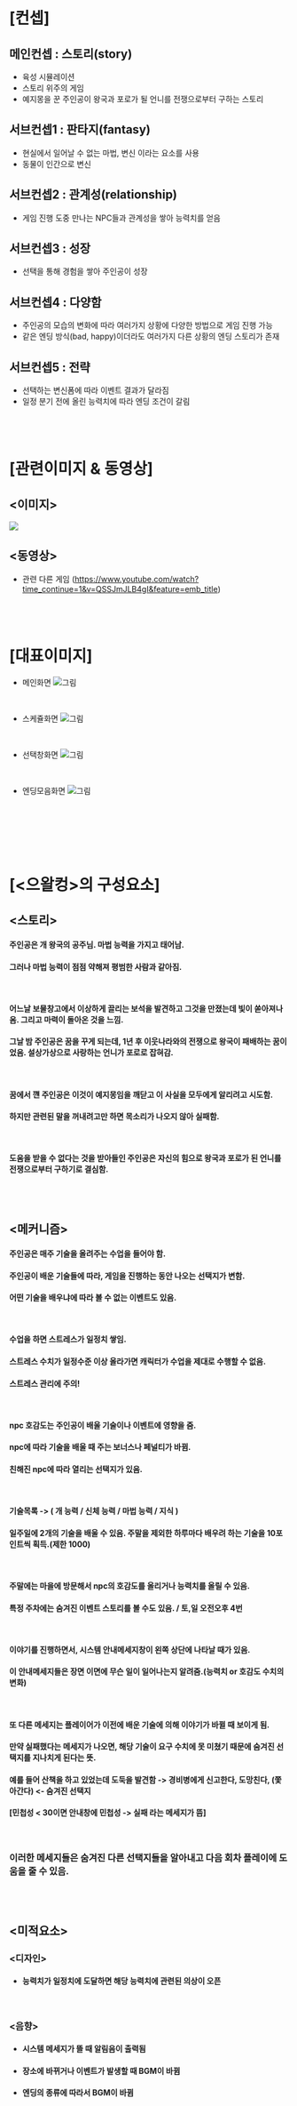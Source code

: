 # [컨셉]
## 메인컨셉 : 스토리(story)
- 육성 시뮬레이션
- 스토리 위주의 게임
- 예지몽을 꾼 주인공이 왕국과 포로가 될 언니를 전쟁으로부터 구하는 스토리

## 서브컨셉1 : 판타지(fantasy)
- 현실에서 일어날 수 없는 마법, 변신 이라는 요소를 사용
- 동물이 인간으로 변신

## 서브컨셉2 : 관계성(relationship)
- 게임 진행 도중 만나는 NPC들과 관계성을 쌓아 능력치를 얻음

## 서브컨셉3 : 성장
- 선택을 통해 경험을 쌓아 주인공이 성장

## 서브컨셉4 : 다양함
- 주인공의 모습의 변화에 따라 여러가지 상황에 다양한 방법으로 게임 진행 가능
- 같은 엔딩 방식(bad, happy)이더라도 여러가지 다른 상황의 엔딩 스토리가 존재

## 서브컨셉5 : 전략
- 선택하는 변신폼에 따라 이벤트 결과가 달라짐
- 일정 분기 전에 올린 능력치에 따라 엔딩 조건이 갈림
<br><br>
<br><br>

# [관련이미지 & 동영상]
## <이미지>
<img src ="./img/게임프로젝트 이미지.png">

## <동영상>
- 관련 다른 게임
(https://www.youtube.com/watch?time_continue=1&v=QSSJmJLB4gI&feature=emb_title)
<br><br>
<br><br>

# [대표이미지]
- 메인화면
![그림](./img/메인화면.png)
<br>

- 스케쥴화면
![그림](./img/스케쥴화면.png)
<br>

- 선택창화면
![그림](./img/선택창.png)
<br>

- 엔딩모음화면
![그림](./img/엔딩모음화면.png)
<br>
<br><br>
<br><br>

# [<으왈컹>의 구성요소]
## <스토리>
#### 주인공은 개 왕국의 공주님. 마법 능력을 가지고 태어남.
#### 그러나 마법 능력이 점점 약해져 평범한 사람과 같아짐.
<br>

#### 어느날 보물창고에서 이상하게 끌리는 보석을 발견하고 그것을 만졌는데 빛이 쏟아져나옴. 그리고 마력이 돌아온 것을 느낌.
#### 그날 밤 주인공은 꿈을 꾸게 되는데, 1년 후 이웃나라와의 전쟁으로 왕국이 패배하는 꿈이었음. 설상가상으로 사랑하는 언니가 포로로 잡혀감.
<br>

#### 꿈에서 꺤 주인공은 이것이 예지몽임을 깨닫고 이 사실을 모두에게 알리려고 시도함.
#### 하지만 관련된 말을 꺼내려고만 하면 목소리가 나오지 않아 실패함.
<br>

#### 도움을 받을 수 없다는 것을 받아들인 주인공은 자신의 힘으로 왕국과 포로가 된 언니를 전쟁으로부터 구하기로 결심함.
<br><br>

## <메커니즘>
#### 주인공은 매주 기술을 올려주는 수업을 들어야 함.
#### 주인공이 배운 기술들에 따라, 게임을 진행하는 동안 나오는 선택지가 변함.
#### 어떤 기술을 배우냐에 따라 볼 수 없는 이벤트도 있음.
<br>

#### 수업을 하면 스트레스가 일정치 쌓임.
#### 스트레스 수치가 일정수준 이상 올라가면 캐릭터가 수업을 제대로 수행할 수 없음.
#### 스트레스 관리에 주의!
<br>

#### npc 호감도는 주인공이 배울 기술이나 이벤트에 영향을 줌.
#### npc에 따라 기술을 배울 때 주는 보너스나 페널티가 바뀜.
#### 친해진 npc에 따라 열리는 선택지가 있음.
<br>

#### 기술목록 -> ( 개 능력 / 신체 능력 / 마법 능력 / 지식 )
#### 일주일에 2개의 기술을 배울 수 있음. 주말을 제외한 하루마다 배우려 하는 기술을 10포인트씩 획득.(제한 1000)
<br>

#### 주말에는 마을에 방문해서 npc의 호감도를 올리거나 능력치를 올릴 수 있음.
#### 특정 주차에는 숨겨진 이벤트 스토리를 볼 수도 있음. / 토,일 오전오후 4번
<br>

#### 이야기를 진행하면서, 시스템 안내메세지창이 왼쪽 상단에 나타날 때가 있음.
#### 이 안내메세지들은 장면 이면에 무슨 일이 일어나는지 알려줌.(능력치 or 호감도 수치의 변화)
<br>

#### 또 다른 메세지는 플레이어가 이전에 배운 기술에 의해 이야기가 바뀔 때 보이게 됨.
#### 만약 실패했다는 메세지가 나오면, 해당 기술이 요구 수치에 못 미쳤기 때문에 숨겨진 선택지를 지나치게 된다는 뜻.
#### 예를 들어 산책을 하고 있었는데 도둑을 발견함 -> 경비병에게 신고한다, 도망친다, (쫓아간다) <- 숨겨진 선택지
#### [민첩성 < 30이면 안내창에 민첩성 -> 실패 라는 메세지가 뜸] 
<br>

### 이러한 메세지들은 숨겨진 다른 선택지들을 알아내고 다음 회차 플레이에 도움을 줄 수 있음.
<br><br>

## <미적요소>
### <디자인>
- #### 능력치가 일정치에 도달하면 해당 능력치에 관련된 의상이 오픈
<br>

### <음향>
- #### 시스템 메세지가 뜰 때 알림음이 출력됨
- #### 장소에 바뀌거나 이벤트가 발생할 때 BGM이 바뀜
- #### 엔딩의 종류에 따라서 BGM이 바뀜
